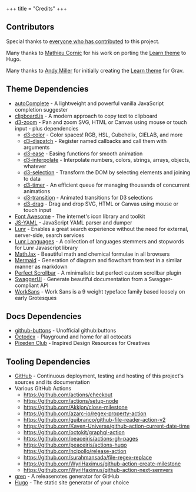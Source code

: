 +++
title = "Credits"
+++

## Contributors

Special thanks to [everyone who has contributed](https://github.com/McShelby/hugo-theme-relearn/graphs/contributors) to this project.

Many thanks to [Mathieu Cornic](https://github.com/matcornic) for his work on porting the [Learn theme](https://github.com/matcornic/hugo-theme-learn) to Hugo.

Many thanks to [Andy Miller](https://github.com/rhukster) for initially creating the [Learn theme](https://github.com/getgrav/grav-theme-learn2) for Grav.

## Theme Dependencies

- [autoComplete](https://github.com/Pixabay/JavaScript-autoComplete) - A lightweight and powerful vanilla JavaScript completion suggester
- [clipboard.js](https://clipboardjs.com) - A modern approach to copy text to clipboard
- [d3-zoom](https://github.com/d3/d3-zoom) - Pan and zoom SVG, HTML or Canvas using mouse or touch input - plus dependencies
  - [d3-color](https://github.com/d3/d3-color) - Color spaces! RGB, HSL, Cubehelix, CIELAB, and more
  - [d3-dispatch](https://github.com/d3/d3-dispatch) - Register named callbacks and call them with arguments
  - [d3-ease](https://github.com/d3/d3-ease) - Easing functions for smooth animation
  - [d3-interpolate](https://github.com/d3/d3-interpolate) - Interpolate numbers, colors, strings, arrays, objects, whatever
  - [d3-selection](https://github.com/d3/d3-selection) - Transform the DOM by selecting elements and joining to data
  - [d3-timer](https://github.com/d3/d3-timer) - An efficient queue for managing thousands of concurrent animations
  - [d3-transition](https://github.com/d3/d3-transition) - Animated transitions for D3 selections
  - [d3-drag](https://github.com/d3/d3-drag) - Drag and drop SVG, HTML or Canvas using mouse or touch input
- [Font Awesome](https://fontawesome.com) - The internet's icon library and toolkit
- [JS-YAML](https://github.com/nodeca/js-yaml) - JavaScript YAML parser and dumper
- [Lunr](https://lunrjs.com) - Enables a great search experience without the need for external, server-side, search services
- [Lunr Languages](https://github.com/MihaiValentin/lunr-languages) - A collection of languages stemmers and stopwords for Lunr Javascript library
- [MathJax](https://mathjax.org/) - Beautiful math and chemical formulae in all browsers
- [Mermaid](https://mermaid-js.github.io/mermaid) - Generation of diagram and flowchart from text in a similar manner as markdown
- [Perfect Scrollbar](https://perfectscrollbar.com) - A minimalistic but perfect custom scrollbar plugin
- [SwaggerUI](https://github.com/swagger-api/swagger-ui) - Generate beautiful documentation from a Swagger-compliant API
- [WorkSans](https://weiweihuanghuang.github.io/Work-Sans/) - Work Sans is a 9 weight typeface family based loosely on early Grotesques

## Docs Dependencies

- [github-buttons](https://github.com/buttons/github-buttons) - Unofficial github:buttons
- [Octodex](https://octodex.github.com/) - Playground and home for all octocats
- [Pixeden Club](https://www.pixeden.com/) - Inspired Design Resources for Creatives

## Tooling Dependencies

- [GitHub](https://github.com) - Continuous deployment, testing and hosting of this project's sources and its documentation
- Various GitHub Actions
  - https://github.com/actions/checkout
  - https://github.com/actions/setup-node
  - https://github.com/Akkjon/close-milestone
  - https://github.com/azarc-io/regex-property-action
  - https://github.com/guibranco/github-file-reader-action-v2
  - https://github.com/Kaven-Universe/github-action-current-date-time
  - https://github.com/octokit/graphql-action
  - https://github.com/peaceiris/actions-gh-pages
  - https://github.com/peaceiris/actions-hugo
    https://github.com/ncipollo/release-action
  - https://github.com/surahmansada/file-regex-replace
  - https://github.com/WyriHaximus/github-action-create-milestone
  - https://github.com/WyriHaximus/github-action-next-semvers
- [gren](https://github.com/github-tools/github-release-notes) - A releasenotes generator for GitHub
- [Hugo](https://gohugo.io/) - The static site generator of your choice
